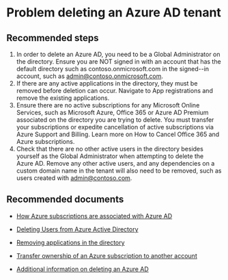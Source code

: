 <properties
    pageTitle="Problem deleting an Azure AD tenant"
    description="Azure Active Directory case submission self help"
    service="microsoft.aad"
    resource="Microsoft_AAD_IAM"
    authors="elkuzmen"
    displayOrder=""
    selfHelpType="generic"
    supportTopicIds="32565595"
    resourceTags=""
    productPesIds="14785,16578"
    cloudEnvironments="public"
    	articleId="f5ccbe77-fa7c-408e-85be-3a4f7cde57eb"
	ownershipId="AzureIdentity_B2B"
/>

# Problem deleting an Azure AD tenant 

## **Recommended steps**
1.	In order to delete an Azure AD, you need to be a Global Administrator on the directory. Ensure you are NOT signed in with an account that has the default directory such as contoso.onmicrosoft.com in the signed--in account, such as admin@contoso.onmicrosoft.com. 
2.	If there are any active applications in the directory, they must be removed before deletion can occur. Navigate to App registrations and remove the existing applications. 
3.	Ensure there are no active subscriptions for any Microsoft Online Services, such as Microsoft Azure, Office 365 or Azure AD Premium associated on the directory you are trying to delete. You must transfer your subscriptions or expedite cancellation of active subscriptions via Azure Support and Billing. Learn more on How to Cancel Office 365 and Azure subscriptions. 
4.	Check that there are no other active users in the directory besides yourself as the Global Administrator when attempting to delete the Azure AD. Remove any other active users, and any dependencies on a custom domain name in the tenant will also need to be removed, such as users created with admin@contoso.com. 

## **Recommended documents**

* [How Azure subscriptions are associated with Azure AD](https://docs.microsoft.com/azure/active-directory/active-directory-how-subscriptions-associated-directory)

* [Deleting Users from Azure Active Directory](https://docs.microsoft.com/azure/active-directory/active-directory-users-delete-user-azure-portal)

* [Removing applications in the directory](https://docs.microsoft.com/azure/active-directory/develop/active-directory-integrating-applications#removing-an-application)

* [Transfer ownership of an Azure subscription to another account](https://docs.microsoft.com/azure/billing/billing-subscription-transfer)

* [Additional information on deleting an Azure AD](https://docs.microsoft.com/azure/active-directory/active-directory-administer#how-can-i-delete-an-azure-ad-directory) 

